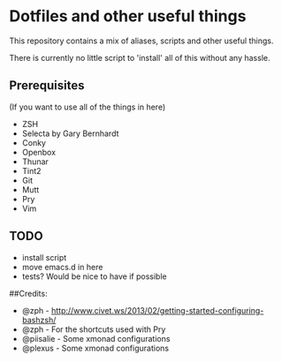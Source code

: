 # Dotfiles and other useful things

This repository contains a mix of aliases, scripts and other useful things.

There is currently no little script to 'install' all of this without any hassle.

## Prerequisites
(If you want to use all of the things in here)

- ZSH
- Selecta by Gary Bernhardt
- Conky
- Openbox
- Thunar
- Tint2
- Git
- Mutt
- Pry
- Vim

## TODO

- install script
- move emacs.d in here
- tests? Would be nice to have if possible

##Credits:
- @zph - http://www.civet.ws/2013/02/getting-started-configuring-bashzsh/
- @zph - For the shortcuts used with Pry
- @piisalie - Some xmonad configurations
- @plexus - Some xmonad configurations

